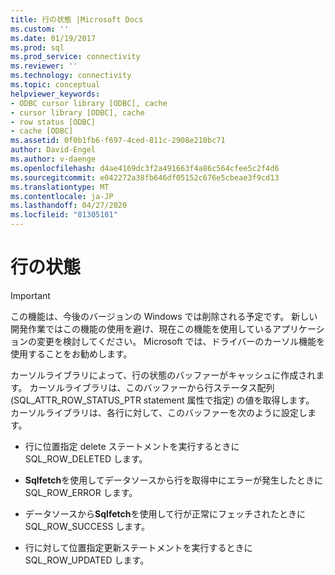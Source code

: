 ```yaml
---
title: 行の状態 |Microsoft Docs
ms.custom: ''
ms.date: 01/19/2017
ms.prod: sql
ms.prod_service: connectivity
ms.reviewer: ''
ms.technology: connectivity
ms.topic: conceptual
helpviewer_keywords:
- ODBC cursor library [ODBC], cache
- cursor library [ODBC], cache
- row status [ODBC]
- cache [ODBC]
ms.assetid: 0f0b1fb6-f697-4ced-811c-2908e210bc71
author: David-Engel
ms.author: v-daenge
ms.openlocfilehash: d4ae4169dc3f2a491663f4a86c564cfee5c2f4d6
ms.sourcegitcommit: e042272a38fb646df05152c676e5cbeae3f9cd13
ms.translationtype: MT
ms.contentlocale: ja-JP
ms.lasthandoff: 04/27/2020
ms.locfileid: "81305101"
---
```

# <a name="row-status"></a>行の状態
> [!IMPORTANT]  
>  この機能は、今後のバージョンの Windows では削除される予定です。 新しい開発作業ではこの機能の使用を避け、現在この機能を使用しているアプリケーションの変更を検討してください。 Microsoft では、ドライバーのカーソル機能を使用することをお勧めします。  
  
 カーソルライブラリによって、行の状態のバッファーがキャッシュに作成されます。 カーソルライブラリは、このバッファーから行ステータス配列 (SQL_ATTR_ROW_STATUS_PTR statement 属性で指定) の値を取得します。 カーソルライブラリは、各行に対して、このバッファーを次のように設定します。  
  
-   行に位置指定 delete ステートメントを実行するときに SQL_ROW_DELETED します。  
  
-   **Sqlfetch**を使用してデータソースから行を取得中にエラーが発生したときに SQL_ROW_ERROR します。  
  
-   データソースから**Sqlfetch**を使用して行が正常にフェッチされたときに SQL_ROW_SUCCESS します。  
  
-   行に対して位置指定更新ステートメントを実行するときに SQL_ROW_UPDATED します。

